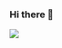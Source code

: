 ### Hi there 👋

<a href="pomoq324@gmail.com" target="_blank"><img src="https://img.shields.io/badge/pomoq324@gmail.com-FE2E2E?style=for-the-badge&logo=EA4335&logoColor=000000"/></a>

<!--
**0324skdus/0324skdus** is a ✨ _special_ ✨ repository because its `README.md` (this file) appears on your GitHub profile.

Here are some ideas to get you started:

- 🔭 I’m currently working on ...
- 🌱 I’m currently learning ...
- 👯 I’m looking to collaborate on ...
- 🤔 I’m looking for help with ...
- 💬 Ask me about ...
- 📫 How to reach me: ...
- 😄 Pronouns: ...
- ⚡ Fun fact: ...
-->
